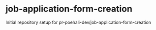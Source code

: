 # job-application-form-creation

Initial repository setup for pr-poehali-dev/job-application-form-creation